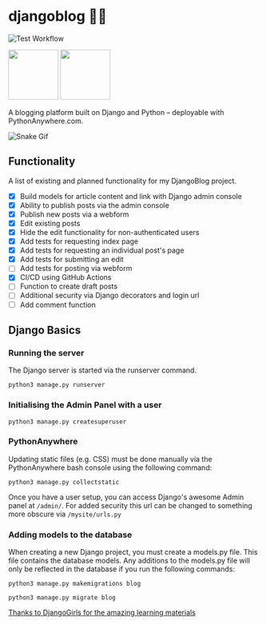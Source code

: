 # djangoblog 👨‍💻

![Test Workflow](https://github.com/illegalbyte/djangoblog/actions/workflows/django.yml/badge.svg)

<p float="left">
  <img src="https://cdn.jsdelivr.net/gh/devicons/devicon/icons/django/django-original.svg" width="100" />
  <img src="https://cdn.jsdelivr.net/gh/devicons/devicon/icons/python/python-plain.svg" width="100" /> 
</p>

A blogging platform built on Django and Python – deployable with PythonAnywhere.com.

![Snake Gif](https://i0.wp.com/europeisnotdead.com/wp-content/uploads/2020/05/Czechia-European-Animal-Related-Idioms-Dráždit-hada-bosou-nohou.gif?fit=300%2C300&ssl=1)

## Functionality

A list of existing and planned functionality for my DjangoBlog project.

- [X] Build models for article content and link with Django admin console
- [X] Ability to publish posts via the admin console
- [X] Publish new posts via a webform
- [X] Edit existing posts
- [X] Hide the edit functionality for non-authenticated users
- [X] Add tests for requesting index page
- [X] Add tests for requesting an individual post's page
- [X] Add tests for submitting an edit
- [ ] Add tests for posting via webform
- [X] CI/CD using GitHub Actions
- [ ] Function to create draft posts
- [ ] Additional security via Django decorators and login url
- [ ] Add comment function

## Django Basics

### Running the server

The Django server is started via the runserver command.

```Shell
python3 manage.py runserver
```

### Initialising the Admin Panel with a user

```Shell
python3 manage.py createsuperuser
```

### PythonAnywhere

Updating static files (e.g. CSS) must be done manually via the PythonAnywhere bash console using the following command:

```Shell
python3 manage.py collectstatic
```

Once you have a user setup, you can access Django's awesome Admin panel at ```/admin/```. For added security this url can be changed to something more obscure via ```/mysite/urls.py```

### Adding models to the database

When creating a new Django project, you must create a models.py file. This file contains the database models. Any additions to the models.py file will only be reflected in the database if you run the following commands:

```Shell
python3 manage.py makemigrations blog
```

```Shell
python3 manage.py migrate blog
```

[Thanks to DjangoGirls for the amazing learning materials](https://tutorial.djangogirls.org)
